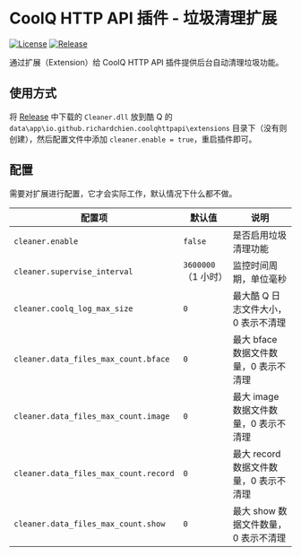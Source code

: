 # CoolQ HTTP API 插件 - 垃圾清理扩展

[![License](https://img.shields.io/badge/license-MIT%20License-blue.svg)](LICENSE)
[![Release](https://img.shields.io/github/release/richardchien/cqhttp-ext-cleaner.svg)](https://github.com/richardchien/cqhttp-ext-cleaner/releases)

通过扩展（Extension）给 CoolQ HTTP API 插件提供后台自动清理垃圾功能。

## 使用方式

将 [Release](https://github.com/richardchien/cqhttp-ext-cleaner/releases) 中下载的 `Cleaner.dll` 放到酷 Q 的 `data\app\io.github.richardchien.coolqhttpapi\extensions` 目录下（没有则创建），然后配置文件中添加 `cleaner.enable = true`，重启插件即可。

## 配置

需要对扩展进行配置，它才会实际工作，默认情况下什么都不做。

| 配置项 | 默认值 | 说明 |
| ----- | ----- | --- |
| `cleaner.enable` | `false` | 是否启用垃圾清理功能 |
| `cleaner.supervise_interval` | `3600000`（1 小时） | 监控时间周期，单位毫秒 |
| `cleaner.coolq_log_max_size` | `0` | 最大酷 Q 日志文件大小，0 表示不清理 |
| `cleaner.data_files_max_count.bface` | `0` | 最大 bface 数据文件数量，0 表示不清理 |
| `cleaner.data_files_max_count.image` | `0` | 最大 image 数据文件数量，0 表示不清理 |
| `cleaner.data_files_max_count.record` | `0` | 最大 record 数据文件数量，0 表示不清理 |
| `cleaner.data_files_max_count.show` | `0` | 最大 show 数据文件数量，0 表示不清理 |
